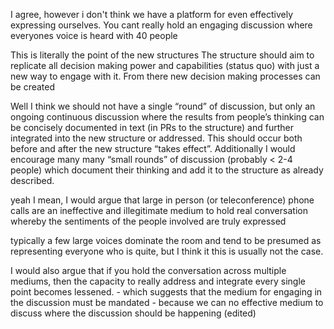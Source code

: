 I agree, however i don't think we have a platform for even effectively
expressing ourselves. You cant really hold an engaging discussion where
everyones voice is heard with 40 people

This is literally the point of the new structures The structure should aim to
replicate all decision making power and capabilities (status quo) with just a
new way to engage with it. From there new decision making processes can be
created

Well I think we should not have a single “round” of discussion, but only an
ongoing continuous discussion where the results from people’s thinking can be
concisely documented in text (in PRs to the structure) and further integrated
into the new structure or addressed. This should occur both before and after
the new structure “takes effect”. Additionally I would encourage many many
“small rounds” of discussion (probably < 2-4 people) which document their
thinking and add it to the structure as already described.

yeah I mean, I would argue that large in person (or teleconference) phone calls
are an ineffective and illegitimate medium to hold real conversation whereby
the sentiments of the people involved are truly expressed

typically a few large voices dominate the room and tend to be presumed as
representing everyone who is quite, but I think it this is usually not the
case.

I would also argue that if you hold the conversation across multiple mediums,
then the capacity to really address and integrate every single point becomes
lessened. - which suggests that the medium for engaging in the discussion must
be mandated - because we can no effective medium to discuss where the
discussion should be happening (edited) 

